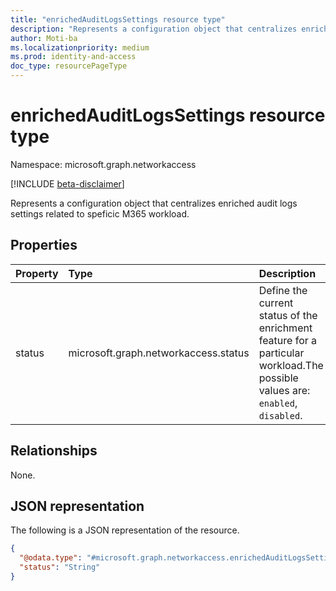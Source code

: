 ```yaml
---
title: "enrichedAuditLogsSettings resource type"
description: "Represents a configuration object that centralizes enriched audit logs settings related to speficic M365 workload."
author: Moti-ba
ms.localizationpriority: medium
ms.prod: identity-and-access
doc_type: resourcePageType
---
```


# enrichedAuditLogsSettings resource type

Namespace: microsoft.graph.networkaccess

[!INCLUDE [beta-disclaimer](../../includes/beta-disclaimer.md)]

Represents a configuration object that centralizes enriched audit logs settings related to speficic M365 workload.

## Properties
|Property|Type|Description|
|:---|:---|:---|
|status|microsoft.graph.networkaccess.status|Define the current status of the enrichment feature for a particular workload.The possible values are: `enabled`, `disabled`.|

## Relationships
None.

## JSON representation
The following is a JSON representation of the resource.
<!-- {
  "blockType": "resource",
  "@odata.type": "microsoft.graph.networkaccess.enrichedAuditLogsSettings"
}
-->
``` json
{
  "@odata.type": "#microsoft.graph.networkaccess.enrichedAuditLogsSettings",
  "status": "String"
}
```

